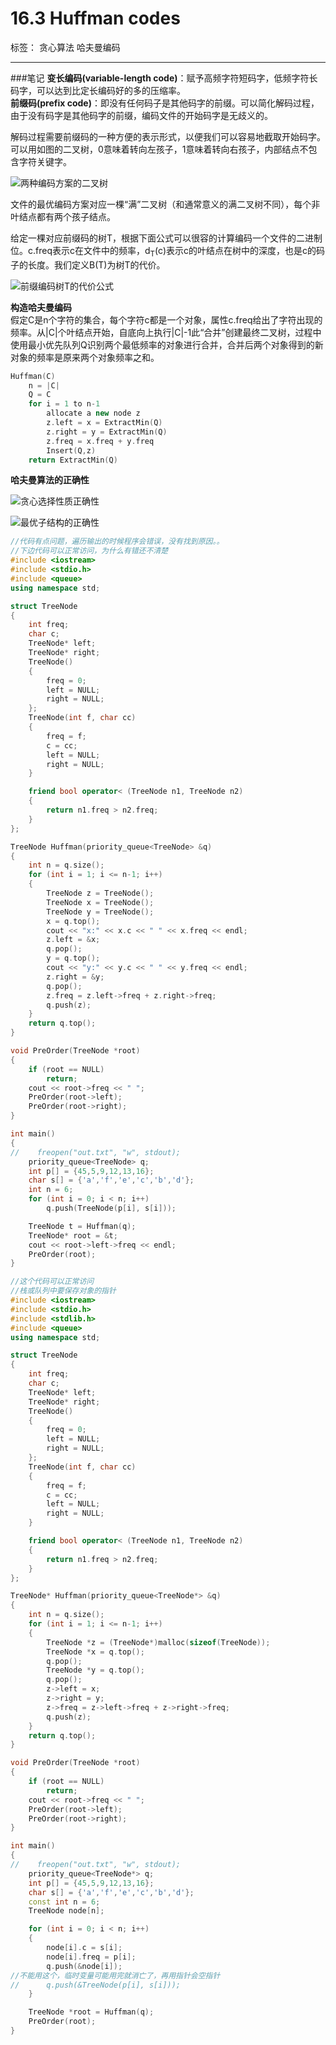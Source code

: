 ﻿# 16.3 Huffman codes

标签： 贪心算法 哈夫曼编码

---
###笔记
**变长编码(variable-length code)**：赋予高频字符短码字，低频字符长码字，可以达到比定长编码好的多的压缩率。  
**前缀码(prefix code)**：即没有任何码子是其他码字的前缀。可以简化解码过程，由于没有码字是其他码字的前缀，编码文件的开始码字是无歧义的。

解码过程需要前缀码的一种方便的表示形式，以便我们可以容易地截取开始码字。可以用如图的二叉树，0意味着转向左孩子，1意味着转向右孩子，内部结点不包含字符关键字。

![两种编码方案的二叉树][1]

文件的最优编码方案对应一棵“满”二叉树（和通常意义的满二叉树不同），每个非叶结点都有两个孩子结点。

给定一棵对应前缀码的树T，根据下面公式可以很容的计算编码一个文件的二进制位。c.freq表示c在文件中的频率，d<sub>T</sub>(c)表示c的叶结点在树中的深度，也是c的码子的长度。我们定义B(T)为树T的代价。

![前缀编码树T的代价公式][2]

**构造哈夫曼编码**  
假定C是n个字符的集合，每个字符c都是一个对象，属性c.freq给出了字符出现的频率。从|C|个叶结点开始，自底向上执行|C|-1此“合并”创建最终二叉树，过程中使用最小优先队列Q识别两个最低频率的对象进行合并，合并后两个对象得到的新对象的频率是原来两个对象频率之和。
```c++
Huffman(C)
    n = |C|
    Q = C
    for i = 1 to n-1
        allocate a new node z
        z.left = x = ExtractMin(Q)
        z.right = y = ExtractMin(Q)
        z.freq = x.freq + y.freq
        Insert(Q,z)
    return ExtractMin(Q)
```

**哈夫曼算法的正确性**  

![贪心选择性质正确性][3]

![最优子结构的正确性][4]

```c++
//代码有点问题，遍历输出的时候程序会错误，没有找到原因。。
//下边代码可以正常访问，为什么有错还不清楚
#include <iostream>
#include <stdio.h>
#include <queue>
using namespace std;

struct TreeNode
{
    int freq;
    char c;
    TreeNode* left;
    TreeNode* right;
    TreeNode()
    {
        freq = 0;
        left = NULL;
        right = NULL;
    };
    TreeNode(int f, char cc)
    {
        freq = f;
        c = cc;
        left = NULL;
        right = NULL;
    }

    friend bool operator< (TreeNode n1, TreeNode n2)
    {
        return n1.freq > n2.freq;
    }
};

TreeNode Huffman(priority_queue<TreeNode> &q)
{
    int n = q.size();
    for (int i = 1; i <= n-1; i++)
    {
        TreeNode z = TreeNode();
        TreeNode x = TreeNode();
        TreeNode y = TreeNode();
        x = q.top();
        cout << "x:" << x.c << " " << x.freq << endl;
        z.left = &x;
        q.pop();
        y = q.top();
        cout << "y:" << y.c << " " << y.freq << endl;
        z.right = &y;
        q.pop();
        z.freq = z.left->freq + z.right->freq;
        q.push(z);
    }
    return q.top();
}

void PreOrder(TreeNode *root)
{
    if (root == NULL)
        return;
    cout << root->freq << " ";
    PreOrder(root->left);
    PreOrder(root->right);
}

int main()
{
//    freopen("out.txt", "w", stdout);
    priority_queue<TreeNode> q;
    int p[] = {45,5,9,12,13,16};
    char s[] = {'a','f','e','c','b','d'};
    int n = 6;
    for (int i = 0; i < n; i++)
        q.push(TreeNode(p[i], s[i]));

    TreeNode t = Huffman(q);
    TreeNode* root = &t;
    cout << root->left->freq << endl;
    PreOrder(root);
}
```

```c++
//这个代码可以正常访问
//栈或队列中要保存对象的指针
#include <iostream>
#include <stdio.h>
#include <stdlib.h>
#include <queue>
using namespace std;

struct TreeNode
{
    int freq;
    char c;
    TreeNode* left;
    TreeNode* right;
    TreeNode()
    {
        freq = 0;
        left = NULL;
        right = NULL;
    };
    TreeNode(int f, char cc)
    {
        freq = f;
        c = cc;
        left = NULL;
        right = NULL;
    }

    friend bool operator< (TreeNode n1, TreeNode n2)
    {
        return n1.freq > n2.freq;
    }
};

TreeNode* Huffman(priority_queue<TreeNode*> &q)
{
    int n = q.size();
    for (int i = 1; i <= n-1; i++)
    {
        TreeNode *z = (TreeNode*)malloc(sizeof(TreeNode));
        TreeNode *x = q.top();
        q.pop();
        TreeNode *y = q.top();
        q.pop();
        z->left = x;
        z->right = y;
        z->freq = z->left->freq + z->right->freq;
        q.push(z);
    }
    return q.top();
}

void PreOrder(TreeNode *root)
{
    if (root == NULL)
        return;
    cout << root->freq << " ";
    PreOrder(root->left);
    PreOrder(root->right);
}

int main()
{
//    freopen("out.txt", "w", stdout);
    priority_queue<TreeNode*> q;
    int p[] = {45,5,9,12,13,16};
    char s[] = {'a','f','e','c','b','d'};
    const int n = 6;
    TreeNode node[n];

    for (int i = 0; i < n; i++)
    {
        node[i].c = s[i];
        node[i].freq = p[i];
        q.push(&node[i]);
//不能用这个，临时变量可能用完就消亡了，再用指针会空指针
//      q.push(&TreeNode(p[i], s[i]));
    }

    TreeNode *root = Huffman(q);
    PreOrder(root);
}

```


  [1]: https://github.com/wj1066/pictures/blob/master/CLRS/16.3-1.jpg
  [2]: https://github.com/wj1066/pictures/blob/master/CLRS/16.3-2.jpg
  [3]: https://github.com/wj1066/pictures/blob/master/CLRS/16.3-3.jpg
  [4]: https://github.com/wj1066/pictures/blob/master/CLRS/16.3-4.jpg